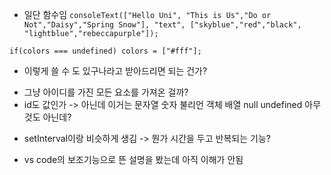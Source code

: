 
<!-- ? 1. consoleText가 뭘까? -->
  - 일단 함수임
  ````consoleText(["Hello Uni", "This is Us","Do or Not","Daisy","Spring Snow"], "text", ["skyblue","red","black", "lightblue","rebeccapurple"]);````
  
  ````if(colors === undefined) colors = ["#fff"];````
<!-- ? 2. if문인데 중괄호가 없다!!! --> 
  - 이렇게 쓸 수 도 있구나라고 받아드리면 되는 건가?
  
<!-- ? 3. document.getElementById()까지는 알겠는데 왜 () 안에 "id"가 아니라 id가 들어갈까? -->
  - 그냥 아이디를 가진 모든 요소를 가져온 걸까?
  - id도 값인가 -> 아닌데 이거는 문자열 숫자 불리언 객체 배열 null undefined 아무것도 아닌데?

<!-- ? 4. .innerHTML 이 뭐하는 놈일까?-->
  
<!-- ? 5. 이 script에는 words라는 변수가 선언이 안되어 있는데 자꾸 words의 배열을 가져다 쓰네? -->

<!-- ? 6. setTimeout 이라는 함수가 뭘까?-->
  - setInterval이랑 비슷하게 생김 -> 뭔가 시간을 두고 반복되는 기능? 

<!-- ? 7. .push 라는 함수가 새로운 요소를 배열의 긑에 추가하는 거면 새로운 요소를 배열의 처음에 추가하는 함수도 있을까? -->

<!-- ? 8. +=라는 연산자를 책에서 봤는데 +=랑 =+랑 다르댔음  -->
<!-- todo 어떻게 다른지 이해하고 써볼것 -->

<!-- ? 9. 메서드를 어디다 쓰는지 어떤 것을 가리키는지 내가 애매하게 알고 있는듯 하다 
todo 용어의 뜻을 명확하게 알것 -->

<!-- ? 10. .substring()이라는 함수는 뭘까? -->
  - vs code의 보조기능으로 뜬 설명을 봤는데 아직 이해가 안됨

<!-- ? 11. className이라는 게 뭐지?  -->
